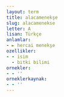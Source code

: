 ```yaml
---
layout: term
title: alacamenekşe
slug: alacamenekse
letter: A
lisan: Türkçe
anlamlar:
- ► hercai menekşe
ozellikler:
- - isim
  - bitki bilimi
ornekler:
- - ''
orneklerkaynak:
- - ''
---
```

